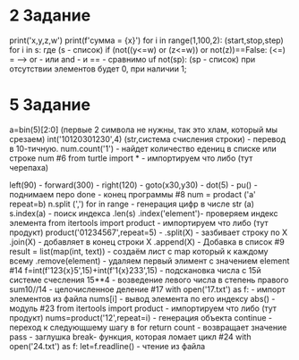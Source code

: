 # 2 Задание
  print('x,y,z,w')
  print(f'сумма = {x}')
  for i in range(1,100,2): (start,stop,step)
  for i in s: где (s - список)
  if (not((y<=w) or (z<=w)) or not(z))==False: 
  (<=) = -->
  or - или
  and - и
  == - сравнимо
  uf not(sp): (sp - список) при отсутствии элементов будет 0, при наличии 1;
  
# 5 Задание
  a=bin(5)[2:0] (первые 2 символа не нужны, так это хлам, который мы срезаем)
  int('10120301230',4) (str,система счисления строки) - перевод в 10-тичную.
  num.count('1') - найдет количество едениц в списке или строке num
#6 from turtle import * - импортируем что либо (тут черепаха)

left(90) - forward(300) - right(120) - goto(x30,y30) - dot(5) - pu() - поднимаем перо
done - конец программы
#8 
num = prodact ('a' repeat=b)
n.split (',')
for in range - генерация цифр в числе
str (a)
s.index(a) - поиск индекса
.len(s)
.index('element')- проверяем индекс элемента
from itertools import product - импортируем что либо (тут продукт)
product('01234567',repeat=5) -
.split(Х) - зазбивает строку по Х
.join(Х) - добавляет в конец строки Х
.append(Х) - Добавка в список
#9 result = list(map(int, text)) - создаём лист c map который к каждому всему
.remove(element) - удаляем первый элимент с значением element
#14 f=int(f'123{x}5',15)+int(f'1{x}233',15) - подскановка числа с 15й системе счесления
15**4 - возведение левого числа в степень правого
sum10//14 - целочисленное деление
#17
with open('17.txt') as f: - импорт элементов из файла
nums[i] - вывод элемента по его индексу
abs() - модуль
#23
from itertools import product - импортируем что либо (тут продукт)
nums=product('12',repeat=i) - генерация объекта
continue - переход к следующшему шагу в for
return count - возвращает значение
pass - заглушка
break- функция, которая ломает цикл
#24
with open('24.txt') as f:
let=f.readline() - чтение из файла
